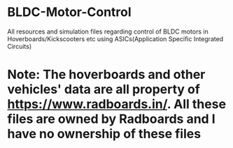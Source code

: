 # BLDC-Motor-Control
All resources and simulation files regarding control of BLDC motors in Hoverboards/Kickscooters etc  using ASICs(Application Specific Integrated Circuits)

# Note: The hoverboards and other vehicles' data are all property of https://www.radboards.in/. All these files are owned by Radboards and I have no ownership of these files
